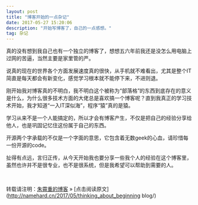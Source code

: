 ```yaml
---
layout: post
title: "博客开始的一点杂记"
date: 2017-05-27 15:20:06 
description: "开始写博客了，自己的一点感想。"
tag: 杂记
---
```



真的没有想到我自己也有一个独立的博客了，想想五六年前我还是没怎么用电脑上过网的苦逼，当然主要是家里管的严。

说真的现在的世界各个方面发展速度真的很快，从手机就不难看出，尤其是整个IT简直是每天都会有新变化，感觉学习根本就不能停下来，不进则退。

刚开始我对博客真的不明白，我不明白这个被称为“部落格”的东西到底存在的意义是什么，为什么很多技术方面的大佬总是喜欢搞一个博客呢？直到我真正的学习技术开始，我才知道“一入IT深似海”，程序“猿”真的是猿。

学习从来不是一个人能搞定的，所以才会有博客产生，不仅是把自己的经验分享给他人，也是巩固记忆住这份属于自己的东西。

开源两个字承载的不仅是一个字面的意思，它包含着无数geek的心血，请珍惜每一份开源的code。

扯得有点远，言归正传，从今天开始我也要分享一些我个人的经验在这个博客里，虽然也许并不是很专业，也不是很系统，但是我希望可以帮助到需要的人。






<br>

转载请注明：[朱霄重的博客](http://namehard.cn) » [点击阅读原文](http://namehard.cn/2017/05/thinking_about_beginning blog/)